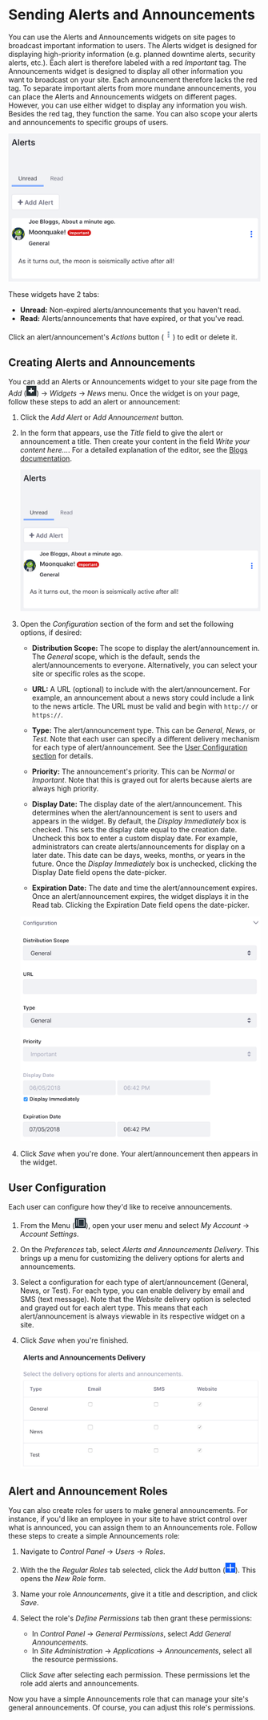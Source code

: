 # Sending Alerts and Announcements [](id=sending-alerts-and-announcements)

You can use the Alerts and Announcements widgets on site pages to broadcast 
important information to users. The Alerts widget is designed for displaying 
high-priority information (e.g. planned downtime alerts, security alerts, etc.). 
Each alert is therefore labeled with a red *Important* tag. The Announcements 
widget is designed to display all other information you want to broadcast on 
your site. Each announcement therefore lacks the red tag. To separate important 
alerts from more mundane announcements, you can place the Alerts and 
Announcements widgets on different pages. However, you can use either widget to 
display any information you wish. Besides the red tag, they function the same. 
You can also scope your alerts and announcements to specific groups of users. 

![Figure 1: The Alerts widget provides administrators with an easy way to communicate important information to appropriate groups of users.](../../../images/alerts-widget.png)

These widgets have 2 tabs: 

-   **Unread:** Non-expired alerts/announcements that you haven't read.
-   **Read:** Alerts/announcements that have expired, or that you've read. 

Click an alert/announcement's *Actions* button 
(![Actions](../../../images/icon-actions.png)) to edit or delete it. 

## Creating Alerts and Announcements [](id=creating-alerts-and-announcements)

You can add an Alerts or Announcements widget to your site page from the *Add* 
(![Add](../../../images/icon-control-menu-add.png)) &rarr; *Widgets* &rarr; 
*News* menu. Once the widget is on your page, follow these steps to add an alert 
or announcement: 

1.  Click the *Add Alert* or *Add Announcement* button. 

2.  In the form that appears, use the *Title* field to give the alert or 
    announcement a title. Then create your content in the field 
    *Write your content here...*. For a detailed 
    explanation of the editor, see the 
    [Blogs documentation](/discover/portal/-/knowledge_base/7-1/using-the-blog-entry-editor). 

    ![Figure 2: Enter your alert or announcement's title and content.](../../../images/alerts-widget.png)

3.  Open the *Configuration* section of the form and set the following options, 
    if desired: 

    -   **Distribution Scope:** The scope to display the alert/announcement in. 
        The *General* scope, which is the default, sends the alert/announcements 
        to everyone. Alternatively, you can select your site or specific roles 
        as the scope. 

    -   **URL:** A URL (optional) to include with the alert/announcement. For 
        example, an announcement about a news story could include a link to the 
        news article. The URL must be valid and begin with `http://` or 
        `https://`. 

    -   **Type:** The alert/announcement type. This can be *General*, *News*, or 
        *Test*. Note that each user can specify a different delivery mechanism 
        for each type of alert/announcement. See the 
        [User Configuration section](#user-configuration) 
        for details. 

    -   **Priority:** The announcement's priority. This can be *Normal* or 
        *Important*. Note that this is grayed out for alerts because alerts are 
        always high priority. 

    -   **Display Date:** The display date of the alert/announcement. This 
        determines when the alert/announcement is sent to users and appears in 
        the widget. By default, the *Display Immediately* box is checked. This 
        sets the display date equal to the creation date. Uncheck this box to 
        enter a custom display date. For example, administrators can create 
        alerts/announcements for display on a later date. This date can be days, 
        weeks, months, or years in the future. Once the *Display Immediately* 
        box is unchecked, clicking the Display Date field opens the date-picker. 

    -   **Expiration Date:** The date and time the alert/announcement expires. 
        Once an alert/announcement expires, the widget displays it in the Read
        tab. Clicking the Expiration Date field opens the date-picker. 

    ![Figure 3: Configure your new alert or announcement.](../../../images/alerts-new-alert-config.png)

4.  Click *Save* when you're done. Your alert/announcement then appears in the 
    widget. 

## User Configuration [](id=user-configuration)

Each user can configure how they'd like to receive announcements. 

1.  From the Menu 
    (![Menu](../../../images/icon-menu.png)), open your user menu and select 
    *My Account* &rarr; *Account Settings*. 

2.  On the *Preferences* tab, select *Alerts and Announcements Delivery*. This 
    brings up a menu for customizing the delivery options for alerts and 
    announcements. 

3.  Select a configuration for each type of alert/announcement (General, News, 
    or Test). For each type, you can enable delivery by email and SMS (text 
    message). Note that the *Website* delivery option is selected and grayed out 
    for each alert type. This means that each alert/announcement is always 
    viewable in its respective widget on a site. 

4.  Click *Save* when you're finished. 

    ![Figure 4: Each user can choose how they receive alerts and announcements.](../../../images/alerts-delivery.png)

## Alert and Announcement Roles [](id=alert-and-announcement-roles)

You can also create roles for users to make general announcements. For instance, 
if you'd like an employee in your site to have strict control over what is 
announced, you can assign them to an Announcements role. Follow these steps to 
create a simple Announcements role: 

1.  Navigate to *Control Panel* &rarr; *Users* &rarr; *Roles*. 

2.  With the the *Regular Roles* tab selected, click the *Add* button 
    (![Add](../../../images/icon-add.png)). This opens the *New Role* form. 

3.  Name your role *Announcements*, give it a title and description, and click 
    *Save*. 

4.  Select the role's *Define Permissions* tab then grant these permissions: 

    -   In *Control Panel* &rarr; *General Permissions*, select *Add General 
        Announcements*. 
    -   In *Site Administration* &rarr; *Applications* &rarr; *Announcements*, 
        select all the resource permissions.

    Click *Save* after selecting each permission. These permissions let the role 
    add alerts and announcements. 

Now you have a simple Announcements role that can manage your site's general 
announcements. Of course, you can adjust this role's permissions. 

